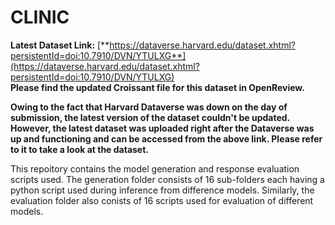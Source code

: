# CLINIC

**Latest Dataset Link:** [**https://dataverse.harvard.edu/dataset.xhtml?persistentId=doi:10.7910/DVN/YTULXG**](https://dataverse.harvard.edu/dataset.xhtml?persistentId=doi:10.7910/DVN/YTULXG)  
**Please find the updated Croissant file for this dataset in OpenReview.**

**Owing to the fact that Harvard Dataverse was down on the day of submission, the latest version of the dataset couldn't be updated. However, the latest dataset was uploaded right after the Dataverse was up and functioning and can be accessed from the above link. Please refer to it to take a look at the dataset.**

This repoitory contains the model generation and response evaluation scripts used. The generation folder consists of 16 sub-folders each having a python script used during inference from difference models. Similarly, the evaluation folder also conists of 16 scripts used for evaluation of different models.
